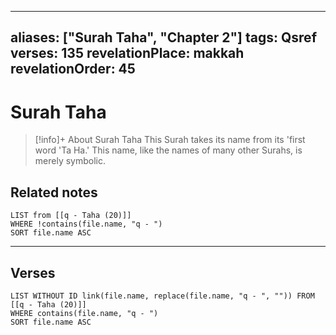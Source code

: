 
---
aliases: ["Surah Taha", "Chapter 2"]
tags: Qsref
verses: 135
revelationPlace: makkah
revelationOrder: 45
---

# Surah Taha

> [!info]+ About Surah Taha
> This Surah takes its name from its 'first word 'Ta Ha.' This name, like the names of many other Surahs, is merely symbolic.

## Related notes
```dataview
LIST from [[q - Taha (20)]]
WHERE !contains(file.name, "q - ")
SORT file.name ASC
```

---

## Verses
```dataview
LIST WITHOUT ID link(file.name, replace(file.name, "q - ", "")) FROM [[q - Taha (20)]]
WHERE contains(file.name, "q - ")
SORT file.name ASC
```

